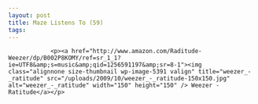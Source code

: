 ```yaml
---
layout: post
title: Maze Listens To (59)
tags:
---
```



                <p><a href="http://www.amazon.com/Raditude-Weezer/dp/B002P8KOMY/ref=sr_1_1?ie=UTF8&amp;s=music&amp;qid=1256591197&amp;sr=8-1"><img class="alignnone size-thumbnail wp-image-5391 valign" title="weezer_-_ratitude" src="/uploads/2009/10/weezer_-_ratitude-150x150.jpg" alt="weezer_-_ratitude" width="150" height="150" /> Weezer - Ratitude</a></p>
